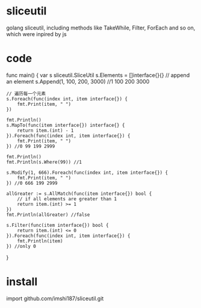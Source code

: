 # sliceutil
golang sliceutil, including methods like TakeWhile, Filter, ForEach and so on, which were inpired by js



# code
func main() {
	var s sliceutil.SliceUtil
	s.Elements = []interface{}{}
	// append an element
	s.Append(1, 100, 200, 3000) //1 100 200 3000

	// 遍历每一个元素
	s.Foreach(func(index int, item interface{}) {
		fmt.Print(item, " ")
	})

	fmt.Println()
	s.MapTo(func(item interface{}) interface{} {
		return item.(int) - 1
	}).Foreach(func(index int, item interface{}) {
		fmt.Print(item, " ")
	}) //0 99 199 2999

	fmt.Println()
	fmt.Println(s.Where(99)) //1

	s.Modify(1, 666).Foreach(func(index int, item interface{}) {
		fmt.Print(item, " ")
	}) //0 666 199 2999

	allGreater := s.AllMatch(func(item interface{}) bool {
		// if all elements are greater than 1
		return item.(int) >= 1
	})
	fmt.Println(allGreater) //false

	s.Filter(func(item interface{}) bool {
		return item.(int) <= 0
	}).Foreach(func(index int, item interface{}) {
		fmt.Println(item)
	}) //only 0

}



# install
import github.com/imshi187/sliceutil.git
